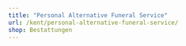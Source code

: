 ```yaml
---
title: "Personal Alternative Funeral Service"
url: /kent/personal-alternative-funeral-service/
shop: Bestattungen
---
```

